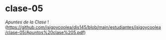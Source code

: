 # clase-05
_Apuntes de la Clase_
!(https://github.com/isigoycoolea/dis145/blob/main/estudiantes/isigoycoolea/clase-05/Apuntos%20clase%205.pdf)
